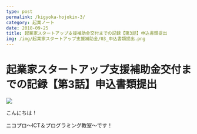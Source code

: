 ```yaml
---
type: post
permalink: /kigyoka-hojokin-3/
category: 起業ノート
date: 2018-09-25
title: 起業家スタートアップ支援補助金交付までの記録【第3話】申込書類提出
img: /img/起業家スタートアップ支援補助金/03_申込書類提出.png
---
```


# 起業家スタートアップ支援補助金交付までの記録【第3話】申込書類提出

<img src="/img/起業家スタートアップ支援補助金/03_申込書類提出.png"/>

こんにちは！

ニコプロ～ICT＆プログラミング教室～です！
